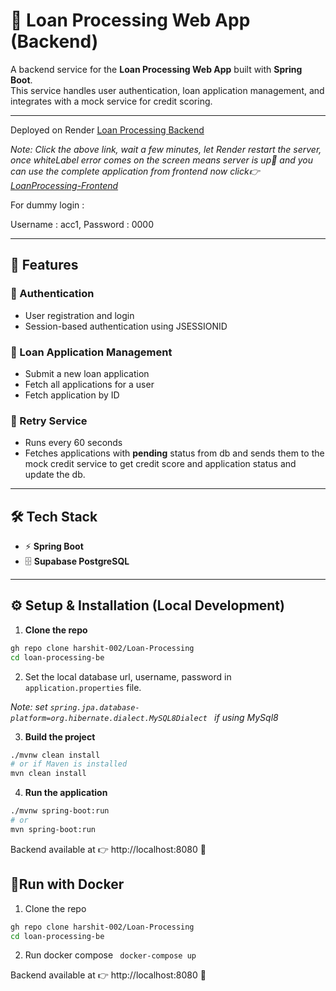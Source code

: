 # 🏦 Loan Processing Web App (Backend)

A backend service for the **Loan Processing Web App** built with **Spring Boot**.  
This service handles user authentication, loan application management, and integrates with a mock service for credit scoring.

---

Deployed on Render [Loan Processing Backend](https://loan-processing-be.onrender.com)

*Note: Click the above link, wait a few minutes, let Render restart the server, once whiteLabel error comes on the screen means server is up🎉 and you can use the complete application from frontend now click👉[LoanProcessing-Frontend](https://loan-processing-fe.onrender.com)*

For dummy login :

Username : acc1, Password : 0000

---
## 🚀 Features

### 🔑 Authentication
- User registration and login  
- Session-based authentication using JSESSIONID

### 📝 Loan Application Management
- Submit a new loan application  
- Fetch all applications for a user  
- Fetch application by ID  


### 🔄 Retry Service
- Runs every 60 seconds  
- Fetches applications with **pending** status from db and sends them to the mock credit service to get credit score and application status and update the db.  

---

## 🛠️ Tech Stack

- ⚡ **Spring Boot**
- 🗄️ **Supabase PostgreSQL**  

---

## ⚙️ Setup & Installation (Local Development)

1. **Clone the repo**
```sh
gh repo clone harshit-002/Loan-Processing
cd loan-processing-be
```
2. Set the local database url, username, password in `application.properties` file.

*Note: set `spring.jpa.database-platform=org.hibernate.dialect.MySQL8Dialect
` if using MySql8*

3. **Build the project**
```sh
./mvnw clean install
# or if Maven is installed
mvn clean install
```
4. **Run the application**
```sh 
./mvnw spring-boot:run
# or
mvn spring-boot:run
```
Backend available at 👉 http://localhost:8080 🎉



## 🐳Run with Docker
1. Clone the repo 
```sh
gh repo clone harshit-002/Loan-Processing
cd loan-processing-be
```
2. Run docker compose
``` docker-compose up```

Backend available at 👉 http://localhost:8080 🎉
